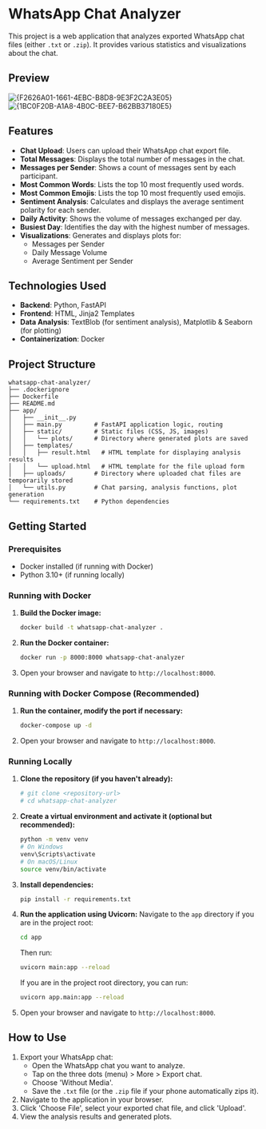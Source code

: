 # WhatsApp Chat Analyzer

This project is a web application that analyzes exported WhatsApp chat files (either `.txt` or `.zip`). It provides various statistics and visualizations about the chat.

## Preview

![{F2626A01-1661-4EBC-B8D8-9E3F2C2A3E05}](https://github.com/user-attachments/assets/04cb1dd2-5fc6-4e6b-95e2-4bebcb3c67bb)
![{1BC0F20B-A1A8-4B0C-BEE7-B62BB37180E5}](https://github.com/user-attachments/assets/9145181b-a2c0-4ae2-a48f-38b3e5da8125)

## Features

- **Chat Upload**: Users can upload their WhatsApp chat export file.
- **Total Messages**: Displays the total number of messages in the chat.
- **Messages per Sender**: Shows a count of messages sent by each participant.
- **Most Common Words**: Lists the top 10 most frequently used words.
- **Most Common Emojis**: Lists the top 10 most frequently used emojis.
- **Sentiment Analysis**: Calculates and displays the average sentiment polarity for each sender.
- **Daily Activity**: Shows the volume of messages exchanged per day.
- **Busiest Day**: Identifies the day with the highest number of messages.
- **Visualizations**: Generates and displays plots for:
  - Messages per Sender
  - Daily Message Volume
  - Average Sentiment per Sender

## Technologies Used

- **Backend**: Python, FastAPI
- **Frontend**: HTML, Jinja2 Templates
- **Data Analysis**: TextBlob (for sentiment analysis), Matplotlib & Seaborn (for plotting)
- **Containerization**: Docker

## Project Structure

```
whatsapp-chat-analyzer/
├── .dockerignore
├── Dockerfile
├── README.md
├── app/
│   ├── __init__.py
│   ├── main.py         # FastAPI application logic, routing
│   ├── static/         # Static files (CSS, JS, images)
│   │   └── plots/      # Directory where generated plots are saved
│   ├── templates/
│   │   ├── result.html   # HTML template for displaying analysis results
│   │   └── upload.html   # HTML template for the file upload form
│   ├── uploads/        # Directory where uploaded chat files are temporarily stored
│   └── utils.py        # Chat parsing, analysis functions, plot generation
└── requirements.txt    # Python dependencies
```

## Getting Started

### Prerequisites

- Docker installed (if running with Docker)
- Python 3.10+ (if running locally)

### Running with Docker

1.  **Build the Docker image:**

    ```bash
    docker build -t whatsapp-chat-analyzer .
    ```

2.  **Run the Docker container:**

    ```bash
    docker run -p 8000:8000 whatsapp-chat-analyzer
    ```

3.  Open your browser and navigate to `http://localhost:8000`.

### Running with Docker Compose (Recommended)

1.  **Run the container, modify the port if necessary:**

    ```bash
    docker-compose up -d
    ```

2.  Open your browser and navigate to `http://localhost:8000`.

### Running Locally

1.  **Clone the repository (if you haven't already):**

    ```bash
    # git clone <repository-url>
    # cd whatsapp-chat-analyzer
    ```

2.  **Create a virtual environment and activate it (optional but recommended):**

    ```bash
    python -m venv venv
    # On Windows
    venv\Scripts\activate
    # On macOS/Linux
    source venv/bin/activate
    ```

3.  **Install dependencies:**

    ```bash
    pip install -r requirements.txt
    ```

4.  **Run the application using Uvicorn:**
    Navigate to the `app` directory if you are in the project root:

    ```bash
    cd app
    ```

    Then run:

    ```bash
    uvicorn main:app --reload
    ```

    If you are in the project root directory, you can run:

    ```bash
    uvicorn app.main:app --reload
    ```

5.  Open your browser and navigate to `http://localhost:8000`.

## How to Use

1.  Export your WhatsApp chat:
    - Open the WhatsApp chat you want to analyze.
    - Tap on the three dots (menu) > More > Export chat.
    - Choose 'Without Media'.
    - Save the `.txt` file (or the `.zip` file if your phone automatically zips it).
2.  Navigate to the application in your browser.
3.  Click 'Choose File', select your exported chat file, and click 'Upload'.
4.  View the analysis results and generated plots.
